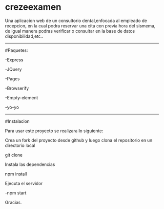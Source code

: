 # crezeexamen

Una aplicacion web de un consultorio dental,enfocada al empleado de recepcion, en la cual podra reservar una cita con previa hora del sismema, de igual manera podras verificar o consultar en la base de datos disponibilidad,etc..

***

#Paquetes:

-Express

-JQuery

-Pages

-Browserify

-Empty-element

-yo-yo
***

#Instalacion

Para usar este proyecto se realizara lo siguiente:

Crea un fork del proyecto desde github y luego clona el repositorio en un directorio local

git clone <url-del-clone>

Instala las dependencias

npm install

Ejecuta el servidor

-npm start

Gracias.
